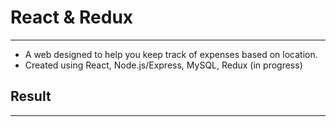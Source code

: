 # React & Redux #
---------------
* A web designed to help you keep track of expenses based on location.
* Created using React, Node.js/Express, MySQL, Redux (in progress)

  
## Result ##
---------------
